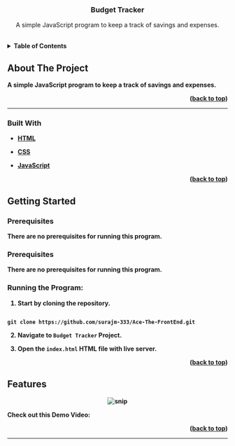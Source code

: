 
  
  
  

  
  
  

<h3  align="center">Budget Tracker</h3>

  

<p  align="center">
A simple JavaScript program to keep a track of savings and expenses.
</p>

<br>

  
  
  
  
  

<details>

<summary><b>Table of Contents</summary>

<ol>

<a  href="#about-the-project">About The Project</a>

<ul>

<li><a  href="#built-with">Built With</a></li>

</ul>




<a  href="#getting-started">Getting Started</a>

<ul>

<li><a  href="#prerequisites">Prerequisites</a></li>

</ul>

</li>

<li><a  href="#features">Features</a></li>

<li><a  href="#contact">Contact</a></li>

</ol>

</details>

  
  
  
  

## About The Project
A simple JavaScript program to keep a track of savings and expenses.

  

<p  align="right">(<a  href="#top">back to top</a>)</p>

  
  

<hr>

  

### Built With

  

* [HTML](https://developer.mozilla.org/en-US/docs/Web/HTML)

* [CSS](https://developer.mozilla.org/en-US/docs/Web/CSS)

* [JavaScript](https://www.javascript.com/)

  
  

<p  align="right">(<a  href="#top">back to top</a>)</p>

  
  
  
  

## Getting Started

  
  
  

### Prerequisites

  

There are no prerequisites for running this program.
  

### Prerequisites

  

  

There are no prerequisites for running this program.

  

  

### Running the Program:

  

  

1. Start by cloning the repository.

  

```

git clone https://github.com/surajm-333/Ace-The-FrontEnd.git
```

  
  

2. Navigate to `Budget Tracker` Project.

  

3. Open the `index.html` HTML file with live server.
  
  
  
  
  

<p  align="right">(<a  href="#top">back to top</a>)</p>

  
  
  
  

## Features

<div  align="center">

<img  src="https://raw.githubusercontent.com/LiQuiD-404/Ace-The-FrontEnd/secondary/Budget%20Tracker/snips/snip1.png"  alt="snip"/>

</div>

  Check out this Demo Video:
  


  
  
  

  
  
  
  
  
  


  

<p  align="right">(<a  href="#top">back to top</a>)</p>

<hr>